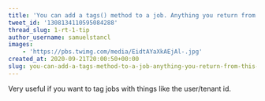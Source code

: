 ```yaml
---
title: 'You can add a tags() method to a job. Anything you return from this method will be displayed in Horizon'
tweet_id: '1308134110595084288'
thread_slug: 1-rt-1-tip
author_username: samuelstancl
images:
    - 'https://pbs.twimg.com/media/EidtAYaXkAEjAl-.jpg'
created_at: 2020-09-21T20:00:50+00:00
slug: you-can-add-a-tags-method-to-a-job-anything-you-return-from-this-method-will-be-displayed-in-horizon
---
```


Very useful if you want to tag jobs with things like the user/tenant id.